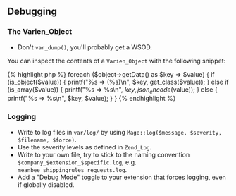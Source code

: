 ## Debugging

### The Varien_Object

* Don't `var_dump()`, you'll probably get a WSOD.

You can inspect the contents of a `Varien_Object` with the following snippet:

{% highlight php %}
foreach ($object->getData() as $key => $value) {
    if (is_object($value)) {
        printf("%s => (%s)\n", $key, get_class($value));
    } else if (is_array($value)) {
        printf("%s => %s\n", $key, json_encode($value));
    } else {
        printf("%s => %s\n", $key, $value);
    }
}
{% endhighlight %}

### Logging

* Write to log files in `var/log/` by using `Mage::log($message, $severity, $filename, $force)`.
* Use the severity levels as defined in `Zend_Log`.
* Write to your own file, try to stick to the naming convention `$company_$extension_$specific.log`, e.g. `meanbee_shippingrules_requests.log`.
* Add a "Debug Mode" toggle to your extension that forces logging, even if globally disabled.